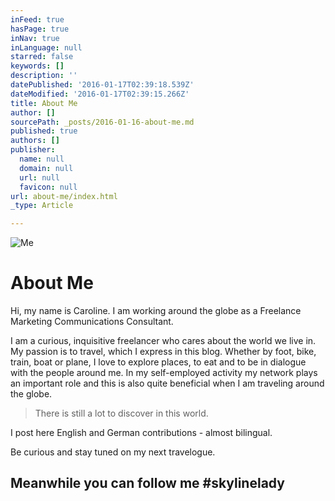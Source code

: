 ```yaml
---
inFeed: true
hasPage: true
inNav: true
inLanguage: null
starred: false
keywords: []
description: ''
datePublished: '2016-01-17T02:39:18.539Z'
dateModified: '2016-01-17T02:39:15.266Z'
title: About Me
author: []
sourcePath: _posts/2016-01-16-about-me.md
published: true
authors: []
publisher:
  name: null
  domain: null
  url: null
  favicon: null
url: about-me/index.html
_type: Article

---
```

![Me](https://s3-us-west-2.amazonaws.com/the-grid-img/p/8a829071fb90e66d06e054375cadc51c41359afd.jpg)

# About Me

Hi, my name is Caroline. I am working around the globe as a Freelance Marketing Communications Consultant.

I am a curious, inquisitive freelancer who cares about the world we live in. My passion is to travel, which I express in this blog. Whether by foot, bike, train, boat or plane, I love to explore places, to eat and to be in dialogue with the people around me. In my self-employed activity my network plays an important role and this is also quite beneficial when I am traveling around the globe. 
> 
> There is still a lot to discover in this world.

I post here English and German contributions - almost bilingual.

Be curious and stay tuned on my next travelogue.

## Meanwhile you can follow me \#skylinelady